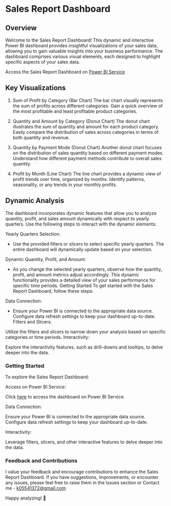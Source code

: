 # Sales Report Dashboard





## Overview

Welcome to the Sales Report Dashboard! This dynamic and interactive Power BI dashboard provides insightful visualizations of your sales data, allowing you to gain valuable insights into your business performance. The dashboard comprises various visual elements, each designed to highlight specific aspects of your sales data.

Access the Sales Report Dashboard on [Power BI Service](https://app.powerbi.com/groups/me/reports/a09eecd8-e9ac-42fd-8a19-cf878dd45c1e/ReportSection?experience=power-bi)

## Key Visualizations

1. Sum of Profit by Category (Bar Chart)
The bar chart visually represents the sum of profits across different categories.
Gain a quick overview of the most profitable and least profitable product categories.

2. Quantity and Amount by Category (Donut Chart)
The donut chart illustrates the sum of quantity and amount for each product category.
Easily compare the distribution of sales across categories in terms of both quantity and revenue.

3. Quantity by Payment Mode (Donut Chart)
Another donut chart focuses on the distribution of sales quantity based on different payment modes.
Understand how different payment methods contribute to overall sales quantity.

4. Profit by Month (Line Chart)
The line chart provides a dynamic view of profit trends over time, organized by months.
Identify patterns, seasonality, or any trends in your monthly profits.

## Dynamic Analysis

The dashboard incorporates dynamic features that allow you to analyze quantity, profit, and sales amount dynamically with respect to yearly quarters. Use the following steps to interact with the dynamic elements:

Yearly Quarters Selection:

- Use the provided filters or slicers to select specific yearly quarters.
The entire dashboard will dynamically update based on your selection.

Dynamic Quantity, Profit, and Amount:

- As you change the selected yearly quarters, observe how the quantity, profit, and amount metrics adjust accordingly.
This dynamic functionality provides a detailed view of your sales performance for specific time periods.
Getting Started
To get started with the Sales Report Dashboard, follow these steps:

Data Connection:

- Ensure your Power BI is connected to the appropriate data source.
Configure data refresh settings to keep your dashboard up-to-date.
Filters and Slicers:

Utilize the filters and slicers to narrow down your analysis based on specific categories or time periods.
Interactivity:

Explore the interactivity features, such as drill-downs and tooltips, to delve deeper into the data.

### Getting Started

To explore the Sales Report Dashboard:

Access on Power BI Service:

Click [here](https://app.powerbi.com/groups/me/reports/a09eecd8-e9ac-42fd-8a19-cf878dd45c1e/ReportSection?experience=power-bi) to access the dashboard on Power BI Service.

Data Connection:

Ensure your Power BI is connected to the appropriate data source.
Configure data refresh settings to keep your dashboard up-to-date.

Interactivity:

Leverage filters, slicers, and other interactive features to delve deeper into the data.

### Feedback and Contributions

I value your feedback and encourage contributions to enhance the Sales Report Dashboard. If you have suggestions, improvements, or encounter any issues, please feel free to raise them in the Issues section or Contact me - k05541372@gmail.com

Happy analyzing! 🚀

